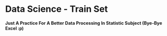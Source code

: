 # Data Science - Train Set

#### Just A Practice For A Better Data Processing In Statistic Subject (Bye-Bye Excel :p) 
